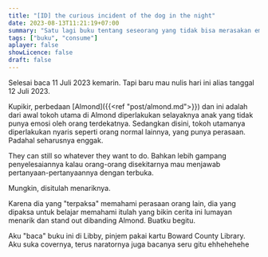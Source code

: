 ```yaml
---
title: "[ID] the curious incident of the dog in the night"
date: 2023-08-13T11:21:19+07:00
summary: "Satu lagi buku tentang seseorang yang tidak bisa merasakan emosi." 
tags: ["buku", "consume"]
aplayer: false
showLicence: false
draft: false
---
```


Selesai baca 11 Juli 2023 kemarin. Tapi baru mau nulis hari ini alias tanggal 12 Juli 2023.

Kupikir, perbedaan [Almond]({{<ref "post/almond.md">}}) dan ini adalah dari awal tokoh utama di Almond diperlakukan selayaknya anak yang tidak punya emosi oleh orang terdekatnya. Sedangkan disini, tokoh utamanya diperlakukan nyaris seperti orang normal lainnya, yang punya perasaan. Padahal seharusnya enggak.

They can still so whatever they want to do. Bahkan lebih gampang penyelesaiannya kalau orang-orang disekitarnya mau menjawab pertanyaan-pertanyaannya dengan terbuka.

Mungkin, disitulah menariknya. 

Karena dia yang "terpaksa" memahami perasaan orang lain, dia yang dipaksa untuk belajar memahami itulah yang bikin cerita ini lumayan menarik dan stand out dibanding Almond. Buatku begitu.

Aku "baca" buku ini di Libby, pinjem pakai kartu Boward County Library. Aku suka covernya, terus naratornya juga bacanya seru gitu ehhehehehe